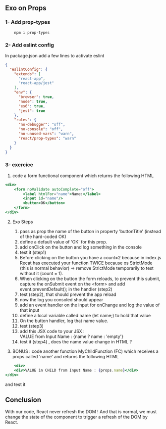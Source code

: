 ## Exo on Props

### 1- Add prop-types

        npm i prop-types

### 2- Add eslint config

In package.json add a few lines to activate eslint

```json
{
  "eslintConfig": {
    "extends": [
      "react-app",
      "react-app/jest"
    ],
    "env": {
      "browser": true,
      "node": true,
      "es6": true,
      "jest": true
    },
    "rules": {
      "no-debugger": "off",
      "no-console": "off",
      "no-unused-vars": "warn",
      "react/prop-types": "warn"
    }
  }
}
```

### 3- exercice

1. code a form functional component which returns the following HTML

```jsx
<div>
    <form noValidate autoComplete="off">
        <label htmlFor="name">Name:</label>
        <input id="name"/>
        <button>OK</button>
    </form>
</div>
```

2. Exo Steps

    1. pass as prop the name of the button in property 'buttonTitle' (instead of the hard-coded OK)
    2. define a default value of 'OK' for this prop.
    3. add onClick on the button and log something in the console
    4. test it (step1)
    5. Before clicking on the button you have a count=2 because in index.js Recat has executed your function TWICE
       because os StrictMode (this is normal behavior) => remove StrictMode temporarily to test without it (count = 1).
    6. When clicking on the button the form reloads, to prevent this submit, capture the onSubmit event on the &lt;form>
       and add event.preventDefault(); in the handler (step2)
    7. test (step2), that should prevent the app reload
    8. now the log you consoled should appear
    9. add an event handler on the input for onChange and log the value of that input
    10. define a local variable called name (let name;) to hold that value
    11. On the button handler, log that name value.
    12. test (step3)
    13. add this JSX code to your JSX : <div>VALUE from Input Name : {name ? name : 'empty'}</div>
    14. test it (step4) , does the name value change in HTML ?

2. BONUS : code another function MyChildFunction (FC) which receives a props called 'name' and returns the following
   HTML

```jsx
    <div>
    <div>VALUE in CHILD from Input Name : {props.name}</div>
</div>
```

and test it

## Conclusion

With our code, React never refresh the DOM !
And that is normal, we must change the state of the component to trigger a refresh of the DOM by React.
